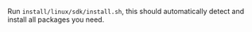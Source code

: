 Run `install/linux/sdk/install.sh`, this should automatically detect and install all packages you need.
